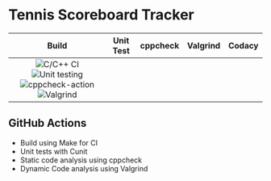 # Tennis Scoreboard Tracker

|Build|Unit Test|cppcheck|Valgrind|Codacy|
|:--:|:--:|:--:|:--:|:--:|
|![C/C++ CI](https://github.com/stepin105166/Tennis_Scoreboard_Tracker/workflows/C/C++%20CI/badge.svg)![Unit testing](https://github.com/stepin105166/Tennis_Scoreboard_Tracker/workflows/Unit%20testing/badge.svg)![cppcheck-action](https://github.com/stepin105166/Tennis_Scoreboard_Tracker/workflows/cppcheck-action/badge.svg)![Valgrind](https://github.com/stepin105166/Tennis_Scoreboard_Tracker/workflows/Valgrind/badge.svg)

## GitHub Actions
* Build using Make for CI
* Unit tests with Cunit
* Static code analysis using cppcheck
* Dynamic Code analysis using Valgrind
